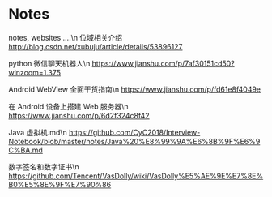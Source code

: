# Notes
notes, websites ....\n
位域相关介绍 http://blog.csdn.net/xubuju/article/details/53896127


python 微信聊天机器人\n
https://www.jianshu.com/p/7af30151cd50?winzoom=1.375


Android WebView 全面干货指南\n
https://www.jianshu.com/p/fd61e8f4049e

在 Android 设备上搭建 Web 服务器\n
https://www.jianshu.com/p/6d2f324c8f42


Java 虚拟机.md\n
https://github.com/CyC2018/Interview-Notebook/blob/master/notes/Java%20%E8%99%9A%E6%8B%9F%E6%9C%BA.md

数字签名和数字证书\n
https://github.com/Tencent/VasDolly/wiki/VasDolly%E5%AE%9E%E7%8E%B0%E5%8E%9F%E7%90%86
